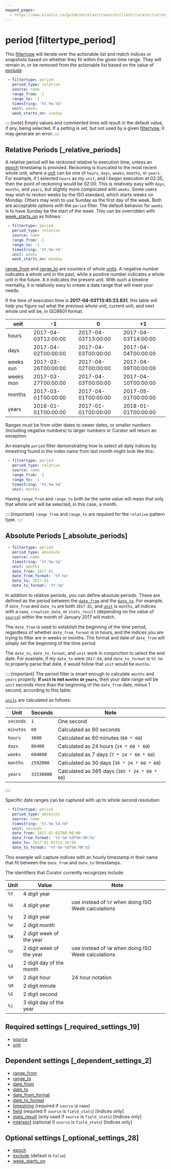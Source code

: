```yaml
---
mapped_pages:
  - https://www.elastic.co/guide/en/elasticsearch/client/curator/current/filtertype_period.html
---
```


# period [filtertype_period]

This [filtertype](/reference/filtertype.md) will iterate over the actionable list and match indices or snapshots based on whether they fit within the given time range. They will remain in, or be removed from the actionable list based on the value of [exclude](/reference/fe_exclude.md).

```yaml
 - filtertype: period
   period_type: relative
   source: name
   range_from: -1
   range_to: -1
   timestring: '%Y.%m.%d'
   unit: weeks
   week_starts_on: sunday
```

::::{note}
Empty values and commented lines will result in the default value, if any, being selected.  If a setting is set, but not used by a given [filtertype](/reference/filtertype.md), it may generate an error.
::::


## Relative Periods [_relative_periods]

A relative period will be reckoned relative to execution time, unless an [epoch](/reference/fe_epoch.md) timestamp is provided.  Reckoning is truncated to the most recent whole unit, where a [unit](/reference/fe_unit.md) can be one of `hours`, `days`, `weeks`, `months`, or `years`.  For example, if I selected `hours` as my `unit`, and I began execution at 02:35, then the point of reckoning would be 02:00. This is relatively easy with `days`, `months`, and `years`, but slightly more complicated with `weeks`. Some users may wish to reckon weeks by the ISO standard, which starts weeks on Monday. Others may wish to use Sunday as the first day of the week.  Both are acceptable options with the `period` filter. The default behavior for `weeks` is to have Sunday be the start of the week. This can be overridden with [week_starts_on](/reference/fe_week_starts_on.md) as follows:

```yaml
 - filtertype: period
   period_type: relative
   source: name
   range_from: -1
   range_to: -1
   timestring: '%Y.%m.%d'
   unit: weeks
   week_starts_on: monday
```

[range_from](/reference/fe_range_from.md) and [range_to](/reference/fe_range_to.md) are counters of whole [units](/reference/fe_unit.md). A negative number indicates a whole unit in the past, while a positive number indicates a whole unit in the future. A `0` indicates the present unit. With such a timeline mentality, it is relatively easy to create a date range that will meet your needs.

If the time of execution time is **2017-04-03T13:45:23.831**, this table will help you figure out what the previous whole unit, current unit, and next whole unit will be, in ISO8601 format.

| unit | -1 | 0 | +1 |
| --- | --- | --- | --- |
| hours | 2017-04-03T12:00:00 | 2017-04-03T13:00:00 | 2017-04-03T14:00:00 |
| days | 2017-04-02T00:00:00 | 2017-04-03T00:00:00 | 2017-04-04T00:00:00 |
| weeks sun | 2017-03-26T00:00:00 | 2017-04-02T00:00:00 | 2017-04-09T00:00:00 |
| weeks mon | 2017-03-27T00:00:00 | 2017-04-03T00:00:00 | 2017-04-10T00:00:00 |
| months | 2017-03-01T00:00:00 | 2017-04-01T00:00:00 | 2017-05-01T00:00:00 |
| years | 2016-01-01T00:00:00 | 2017-01-01T00:00:00 | 2018-01-01T00:00:00 |

Ranges must be from older dates to newer dates, or smaller numbers (including negative numbers) to larger numbers or Curator will return an exception.

An example `period` filter demonstrating how to select all daily indices by timestring found in the index name from last month might look like this:

```yaml
 - filtertype: period
   period_type: relative
   source: name
   range_from: -1
   range_to: -1
   timestring: '%Y.%m.%d'
   unit: months
```

Having `range_from` and `range_to` both be the same value will mean that only that whole unit will be selected, in this case, a month.

::::{important}
`range_from` and `range_to` are required for the `relative` pattern type.
::::



## Absolute Periods [_absolute_periods]

```yaml
 - filtertype: period
   period_type: absolute
   source: name
   timestring: '%Y.%m.%d'
   unit: months
   date_from: 2017.01
   date_from_format: '%Y.%m'
   date_to: 2017.01
   date_to_format: '%Y.%m'
```

In addition to relative periods, you can define absolute periods.  These are defined as the period between the [`date_from`](/reference/fe_date_from.md) and the [`date_to`](/reference/fe_date_to.md).  For example, if `date_from` and `date_to` are both `2017.01`, and [`unit`](/reference/fe_unit.md) is `months`, all indices with a `name`, `creation_date`, or `stats_result` (depending on the value of [`source`](/reference/fe_source.md)) within the month of January 2017 will match.

The `date_from` is used to establish the beginning of the time period, regardless of whether `date_from_format` is in hours, and the indices you are trying to filter are in weeks or months.  The format and date of `date_from` will simply set the beginning of the time period.

The `date_to`, `date_to_format`, and `unit` work in conjunction to select the end date.  For example, if my `date_to` were `2017.04`, and `date_to_format` is `%Y.%m` to properly parse that date, it would follow that `unit` would be `months`.

::::{important}
The period filter is smart enough to calculate `months` and `years` properly.  **If `unit` is not `months` or `years`,** then your date range will be `unit` seconds more than the beginning of the `date_from` date, minus 1 second, according to this table:

[`units`](/reference/fe_unit.md) are calculated as follows:

| Unit | Seconds | Note |
| --- | --- | --- |
| `seconds` | `1` | One second |
| `minutes` | `60` | Calculated as 60 seconds |
| `hours` | `3600` | Calculated as 60 minutes (`60 * 60`) |
| `days` | `86400` | Calculated as 24 hours (`24 * 60 * 60`) |
| `weeks` | `604800` | Calculated as 7 days (`7 * 24 * 60 * 60`) |
| `months` | `2592000` | Calculated as 30 days (`30 * 24 * 60 * 60`) |
| `years` | `31536000` | Calculated as 365 days (`365 * 24 * 60 * 60`) |

::::


Specific date ranges can be captured with up to whole second resolution:

```yaml
 - filtertype: period
   period_type: absolute
   source: name
   timestring: '%Y.%m.%d.%H'
   unit: seconds
   date_from: 2017-01-01T00:00:00
   date_from_format: '%Y-%m-%dT%H:%M:%S'
   date_to: 2017-01-01T12:34:56
   date_to_format: '%Y-%m-%dT%H:%M:%S'
```

This example will capture indices with an hourly timestamp in their name that fit between the `date_from` and `date_to` timestamps.

The identifiers that Curator currently recognizes include:

| Unit | Value | Note |
| --- | --- | --- |
| `%Y` | 4 digit year |  |
| `%G` | 4 digit year | use instead of `%Y` when doing ISO Week calculations |
| `%y` | 2 digit year |  |
| `%m` | 2 digit month |  |
| `%W` | 2 digit week of the year |  |
| `%V` | 2 digit week of the year | use instead of `%W` when doing ISO Week calculations |
| `%d` | 2 digit day of the month |  |
| `%H` | 2 digit hour | 24 hour notation |
| `%M` | 2 digit minute |  |
| `%S` | 2 digit second |  |
| `%j` | 3 digit day of the year |  |


## Required settings [_required_settings_19]

* [source](/reference/fe_source.md)
* [unit](/reference/fe_unit.md)


## Dependent settings [_dependent_settings_2]

* [range_from](/reference/fe_range_from.md)
* [range_to](/reference/fe_range_to.md)
* [date_from](/reference/fe_date_from.md)
* [date_to](/reference/fe_date_to.md)
* [date_from_format](/reference/fe_date_from_format.md)
* [date_to_format](/reference/fe_date_to_format.md)
* [timestring](/reference/fe_timestring.md) (required if `source` is `name`)
* [field](/reference/fe_field.md) (required if `source` is `field_stats`) [Indices only]
* [stats_result](/reference/fe_stats_result.md) (only used if `source` is `field_stats`) [Indices only]
* [intersect](/reference/fe_intersect.md) (optional if `source` is `field_stats`) [Indices only]


## Optional settings [_optional_settings_28]

* [epoch](/reference/fe_epoch.md)
* [exclude](/reference/fe_exclude.md) (default is `False`)
* [week_starts_on](/reference/fe_week_starts_on.md)
